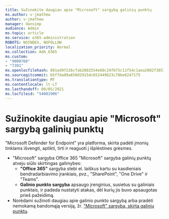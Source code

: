 ```yaml
---
title: Sužinokite daugiau apie "Microsoft" sargybą galinių punktų
ms.author: v-jmathew
author: v-jmathew
manager: dansimp
audience: Admin
ms.topic: article
ms.service: o365-administration
ROBOTS: NOINDEX, NOFOLLOW
localization_priority: Normal
ms.collection: Adm_O365
ms.custom:
- "9000760"
- "7391"
ms.openlocfilehash: 891ed9f226cfab2882554e68c24f675c11f54c1aea2802f3851d42630af80df8
ms.sourcegitcommit: b5f7da89a650d2915dc652449623c78be6247175
ms.translationtype: MT
ms.contentlocale: lt-LT
ms.lasthandoff: 08/05/2021
ms.locfileid: "54081906"
---
```

# <a name="learn-more-about-microsoft-defender-for-endpoint"></a>Sužinokite daugiau apie "Microsoft" sargybą galinių punktų

"Microsoft Defender for Endpoint" yra platforma, skirta padėti įmonių tinklams išvengti, aptikti, tirti ir reaguoti į išplėstines grėsmes.

- "Microsoft" sargyba Office 365 "Microsoft" sargyba galinių punktų atveju siūlo skirtingas galimybes:
  - **"Office 365"** sargyba stebi el. laiškus kartu su kasdieniais bendradarbiavimo įrankiais, pvz., "SharePoint", "One Drive" ir "Teams".
  - **Galinio punkto sargyba** apsaugo įrenginius, susietus su galiniais punktais, ir padeda nustatyti atakas, dėl kurių jis buvo apsaugotas prieš pažeidimą.
- Norėdami sužinoti daugiau apie galinio punkto sargybą arba pradėti nemokamą bandomąją versiją, žr. ["Microsoft" sargyba, skirta galinių punktų](https://go.microsoft.com/fwlink/?linkid=2094113).
